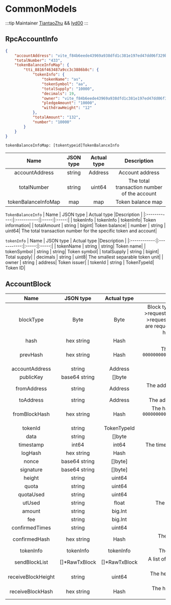# CommonModels

:::tip Maintainer
[TiantaoZhu](https://github.com/TiantaoZhu) && [lyd00](https://github.com/lyd00)
:::

## RpcAccountInfo
```json ::Demo
{
    "accountAddress": "vite_f84b6eede43969a938dfd1c381e197ed47dd06f329b7c92328",
    "totalNumber": "433",
    "tokenBalanceInfoMap": {
        "tti_8816f463487a9cc3c3886b8c": {
            "tokenInfo": {
                "tokenName": "as",
                "tokenSymbol": "aa",
                "totalSupply": "10000",
                "decimals": 19,
                "owner": "vite_f84b6eede43969a938dfd1c381e197ed47dd06f329b7c92328",
                "pledgeAmount": "10000",
                "withdrawHeight": "12"
            },
            "totalAmount": "132",
            "number": "10000"
        }
    }
}
```
`tokenBalanceInfoMap: [tokentypeid]TokenBalanceInfo`

|  Name  | JSON type | Actual type |Description |
|:------------:|:-----------:|:-----:|:-----:|
| accountAddress |  string | Address| Account address|
| totalNumber | string | uint64| The total transaction number of the account|
| tokenBalanceInfoMap | map | map| Token balance map|

`TokenBalanceInfo`
|  Name  | JSON type | Actual type |Description |
|:------------:|:-----------:|:-----:|:-----:|
| tokenInfo |  tokenInfo | tokenInfo| Token information|
| totalAmount | string | bigint| Token balance|
| number | string | uint64| The total transaction number for the specific token and account|

`tokenInfo`
|  Name  | JSON type | Actual type |Description |
|:------------:|:-----------:|:-----:|:-----:|
| tokenName |  string | string| Token name|
| tokenSymbol | string | string| Token symbol|
| totalSupply | string | bigint| Total supply|
| decimals | string | uint8| The smallest separable token unit|
| owner | string | address| Token issuer|
| tokenId | string | TokenTypeId| Token ID|




## AccountBlock
|  Name  | JSON type | Actual type |Description |
|:------------:|:-----------:|:-----------:|:-----:|
| blockType | Byte | Byte | Block type (1->request(create contract). 2->request(transfer). 3->request(claim SBP rewards). 4->response. 5->response(failed). 6->request(refund by contract). 7->response(genesis). 1, 2, 3 and 6 are request. 4, 5 and 7 are response. Specifically, common transfer has request block type 2 and response block type 4)|
| hash | hex string | Hash | The hash of transaction|
| prevHash |hex string| Hash | The hash of previous transaction in the account chain. `0000000000000000000000000000000000000000000000000000000000000000` if no previous transaction in the account|
| accountAddress| string | Address | Account address|
| publicKey|base64 string | []byte | The public key of whom the block was produced|
| fromAddress |string| Address | The address of whom the transaction was sent from. For response only|
| toAddress|string | Address | The address of whom the transaction is sent to. For request only|
| fromBlockHash |hex string |  Hash | The hash of request transaction. For response only, otherwise `0000000000000000000000000000000000000000000000000000000000000000` is filled|
| tokenId |string |TokenTypeId | The token ID in which the transaction is settled|
| data | string| []byte | Additional data which the transaction may carry |
| timestamp | int64 | int64 | The timestamp(seconds) in which the transaction was snapshotted|
| logHash | hex string | Hash  | The hash of LogList generated by smart contract |
| nonce | base64 string |[]byte] | PoW nonce |
| signature | base64 string| []byte] | Transaction signature |
| height | string | uint64 | Transaction height |
| quota | string | uint64 | The quota of the account |
| quotaUsed | string | uint64 | The quota consumed by the transaction |
| utUsed | string | float | The quota consumed by the transaction in UT (4 decimals) |
| amount |string|  big.Int | Transaction amount |
| fee | string | big.Int | Transaction fee |
| confirmedTimes |string| uint64 | The confirmation number of the transaction |
| confirmedHash | hex string | Hash | The hash of snapshot block in which the transaction was snapshotted|
| tokenInfo | tokenInfo | tokenInfo | The token information in which the transaction is settled|
| sendBlockList | []*RawTxBlock | []*RawTxBlock | A list of request transactions sent from within the block. RS block only|
| receiveBlockHeight | string | uint64 | The height of the corresponding response transaction. Request transaction only |
| receiveBlockHash | hex string | Hash | The hash of the corresponding response transaction. Request transaction only|
